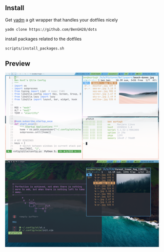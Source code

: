 ## Install

Get [yadm](https://github.com/TheLocehiliosan/yadm) a git wrapper that handles your dotfiles nicely

```sh
yadm clone https://github.com/BenGH28/dots
```

install packages related to the dotfiles

```sh
scripts/install_packages.sh
```

## Preview

![Qtile Layout](https://github.com/BenGH28/dots/blob/master/.screenshots/qconf_conf1.png)
![Qtile OneDark](https://github.com/BenGH28/dots/blob/master/.screenshots/qtile_OneDarkTheme.png)

